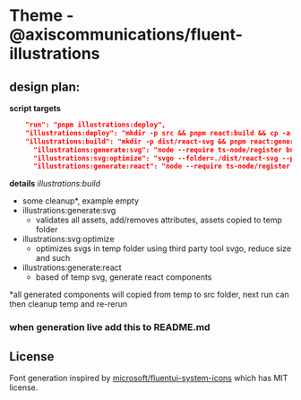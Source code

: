 # Theme - @axiscommunications/fluent-illustrations

## design plan:

**script targets**

```json
    "run": "pnpm illustrations:deploy",
    "illustrations:deploy": "mkdir -p src && pnpm react:build && cp -a dist/react/* src",
    "illustrations:build": "mkdir -p dist/react-svg && pnpm react:generate:svg && pnpm react:svg:optimize && pnpm react:generate:react",
      "illustrations:generate:svg": "node --require ts-node/register build-svg.ts --source=assets --dest=./dist/react-svg --extension=svg"
      "illustrations:svg:optimize": "svgo --folder=./dist/react-svg --precision=2 --disable=removeViewBox,mergePaths",
      "illustrations:generate:react": "node --require ts-node/register build-react.ts --source=./dist/react-svg --dest=./dist/react",
```

**details**
*illustrations:build*
* some cleanup*, example empty
* illustrations:generate:svg
  * validates all assets, add/removes attributes, assets copied to temp folder
* illustrations:svg:optimize
  * optimizes svgs in temp folder using third party tool svgo, reduce size and such
* illustrations:generate:react
  * based of temp svg, generate react components

*all generated components will copied from temp to src folder, next run can then cleanup temp and re-rerun



### when generation live add this to README.md
## License
Font generation inspired by [microsoft/fluentui-system-icons](https://github.com/microsoft/fluentui-system-icons) which has MIT license.
